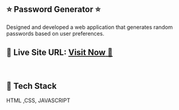 ## ⭐ Password Generator ⭐

Designed and developed a web application that generates random passwords based on user preferences. 

## 📌 **Live Site URL:** <a href="https://password-generator-rrn.netlify.app/">**Visit Now** 🚀</a>

<br>

## 📌 Tech Stack

HTML ,CSS, JAVASCRIPT
